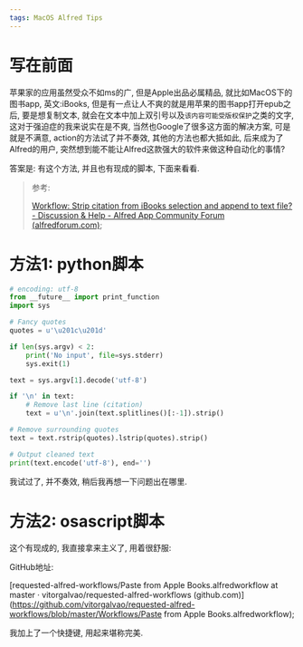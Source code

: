 ```yaml
---
tags: MacOS Alfred Tips
---
```


# 写在前面

苹果家的应用虽然受众不如ms的广, 但是Apple出品必属精品, 就比如MacOS下的图书app, 英文:iBooks, 但是有一点让人不爽的就是用苹果的图书app打开epub之后, 要是想复制文本, 就会在文本中加上双引号以及`该内容可能受版权保护`之类的文字, 这对于强迫症的我来说实在是不爽, 当然也Google了很多这方面的解决方案, 可是就是不满意, action的方法试了并不奏效, 其他的方法也都大抵如此, 后来成为了Alfred的用户, 突然想到能不能让Alfred这款强大的软件来做这种自动化的事情?

答案是: 有这个方法, 并且也有现成的脚本, 下面来看看. 

>   参考:
>
>   [Workflow: Strip citation from iBooks selection and append to text file? - Discussion & Help - Alfred App Community Forum (alfredforum.com)](https://www.alfredforum.com/topic/9696-workflow-strip-citation-from-ibooks-selection-and-append-to-text-file/#comment-89543);

# 方法1: python脚本



```python
# encoding: utf-8
from __future__ import print_function
import sys

# Fancy quotes
quotes = u'\u201c\u201d'

if len(sys.argv) < 2:
    print('No input', file=sys.stderr)
    sys.exit(1)

text = sys.argv[1].decode('utf-8')

if '\n' in text:
    # Remove last line (citation)
    text = u'\n'.join(text.splitlines()[:-1]).strip()

# Remove surrounding quotes
text = text.rstrip(quotes).lstrip(quotes).strip()

# Output cleaned text
print(text.encode('utf-8'), end='')
```

我试过了, 并不奏效, 稍后我再想一下问题出在哪里. 

# 方法2: osascript脚本

这个有现成的, 我直接拿来主义了, 用着很舒服:

GitHub地址:

[requested-alfred-workflows/Paste from Apple Books.alfredworkflow at master · vitorgalvao/requested-alfred-workflows \(github.com\)](https://github.com/vitorgalvao/requested-alfred-workflows/blob/master/Workflows/Paste from Apple Books.alfredworkflow);

我加上了一个快捷键, 用起来堪称完美. 